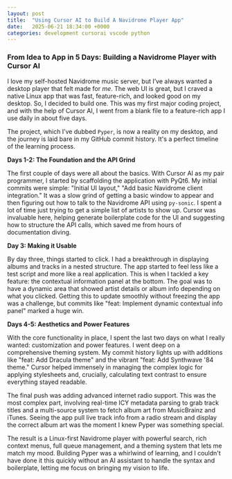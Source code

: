 ```yaml
---
layout: post
title:  "Using Cursor AI to Build A Navidrome Player App"
date:   2025-06-21 18:34:00 +0000
categories: development cursorai vscode python
---
```


### From Idea to App in 5 Days: Building a Navidrome Player with Cursor AI

I love my self-hosted Navidrome music server, but I’ve always wanted a desktop player that felt made for *me*. The web UI is great, but I craved a native Linux app that was fast, feature-rich, and looked good on my desktop. So, I decided to build one. This was my first major coding project, and with the help of Cursor AI, I went from a blank file to a feature-rich app I use daily in about five days.

The project, which I’ve dubbed `Pyper`, is now a reality on my desktop, and the journey is laid bare in my GitHub commit history. It's a perfect timeline of the learning process.

**Days 1-2: The Foundation and the API Grind**

The first couple of days were all about the basics. With Cursor AI as my pair programmer, I started by scaffolding the application with PyQt6. My initial commits were simple: "Initial UI layout," "Add basic Navidrome client integration." It was a slow grind of getting a basic window to appear and then figuring out how to talk to the Navidrome API using `py-sonic`. I spent a lot of time just trying to get a simple list of artists to show up. Cursor was invaluable here, helping generate boilerplate code for the UI and suggesting how to structure the API calls, which saved me from hours of documentation diving.

**Day 3: Making it Usable**

By day three, things started to click. I had a breakthrough in displaying albums and tracks in a nested structure. The app started to feel less like a test script and more like a real application. This is when I tackled a key feature: the contextual information panel at the bottom. The goal was to have a dynamic area that showed artist details or album info depending on what you clicked. Getting this to update smoothly without freezing the app was a challenge, but commits like "feat: Implement dynamic contextual info panel" marked a huge win.

**Days 4-5: Aesthetics and Power Features**

With the core functionality in place, I spent the last two days on what I really wanted: customization and power features. I went deep on a comprehensive theming system. My commit history lights up with additions like "feat: Add Dracula theme" and the vibrant "feat: Add Synthwave '84 theme." Cursor helped immensely in managing the complex logic for applying stylesheets and, crucially, calculating text contrast to ensure everything stayed readable.

The final push was adding advanced internet radio support. This was the most complex part, involving real-time ICY metadata parsing to grab track titles and a multi-source system to fetch album art from MusicBrainz and iTunes. Seeing the app pull live track info from a radio stream and display the correct album art was the moment I knew Pyper was something special.

The result is a Linux-first Navidrome player with powerful search, rich context menus, full queue management, and a theming system that lets me match my mood. Building Pyper was a whirlwind of learning, and I couldn't have done it this quickly without an AI assistant to handle the syntax and boilerplate, letting me focus on bringing my vision to life.